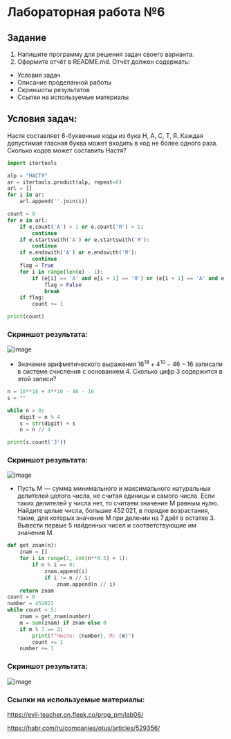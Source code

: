 # Лабораторная работа №6
## Задание 

1.   Напишите программу для решения задач своего варианта.
2.   Оформите отчёт в README.md. Отчёт должен содержать:
- Условия задач
- Описание проделанной работы
- Скриншоты результатов
- Ссылки на используемые материалы

## Условия задач:

Настя составляет 6-буквенные коды из букв Н, А, С, Т, Я. Каждая допустимая гласная буква может входить в код не более одного раза. Сколько кодов может составить Настя?
```py
import itertools

alp = "НАСТЯ"
ar = itertools.product(alp, repeat=6)
arl = []
for i in ar:
    arl.append(''.join(i))

count = 0
for e in arl:
    if e.count('А') > 1 or e.count('Я') > 1:
        continue
    if e.startswith('А') or e.startswith('Я'):
        continue
    if e.endswith('А') or e.endswith('Я'):
        continue
    flag = True
    for i in range(len(e) - 1):
        if (e[i] == 'А' and e[i + 1] == 'Я') or (e[i + 1] == 'А' and e[i] == 'Я'):
            flag = False
            break
    if flag:
        count += 1

print(count)
```
### Скриншот результата:
![image](https://github.com/zbtka/programming/assets/144006033/ba89f77a-9493-4eaa-8736-8dbe79b24233)

- Значение арифметического выражения $16^{18}+4^{10}-46−16$ записали в системе счисления с основанием 4. Сколько цифр 3 содержится в этой записи?

```py
n = 16**18 + 4**10 - 46 - 16
s = ""  

while n > 0:
    digit = n % 4
    s = str(digit) + s
    n = n // 4

print(s.count('3'))
```
### Скриншот результата:
![image](https://github.com/zbtka/programming/assets/144006033/8b567664-7358-4d95-a53c-dcdafd6f604c)


- Пусть M  — сумма минимального и максимального натуральных делителей целого числа, не считая единицы и самого числа. Если таких делителей у числа нет, то считаем значение M равным нулю. Найдите целые числа, большие 452 021, в порядке возрастания, такие, для которых значение M при делении на 7 даёт в остатке 3. Вывести первые 5 найденных чисел и соответствующие им значения M.

```py
def get_znam(n):
    znam = []
    for i in range(2, int(n**0.5) + 1):
        if n % i == 0:
            znam.append(i)
            if i != n // i: 
                znam.append(n // i)
    return znam
count = 0
number = 452022
while count < 5:
    znam = get_znam(number)
    m = sum(znam) if znam else 0
    if m % 7 == 3:
        print(f"Число: {number}, M: {m}")
        count += 1
    number += 1   
```
### Скриншот результата:
![image](https://github.com/zbtka/programming/assets/144006033/63d7b2b5-e962-4da0-b92f-cf90584fef69)


### Ссылки на используемые материалы:
https://evil-teacher.on.fleek.co/prog_pm/lab06/

https://habr.com/ru/companies/otus/articles/529356/
